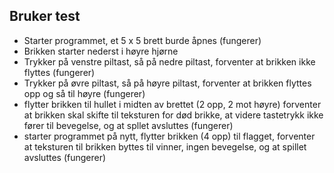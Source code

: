 ## Bruker test

- Starter programmet, et 5 x 5 brett burde åpnes (fungerer)
- Brikken starter nederst i høyre hjørne
- Trykker på venstre piltast, så på nedre piltast, forventer at brikken ikke flyttes (fungerer)
- Trykker på øvre piltast, så på høyre piltast, forventer at brikken flyttes opp og så til høyre (fungerer)
- flytter brikken til hullet i midten av brettet (2 opp, 2 mot høyre) 
forventer at brikken skal skifte til teksturen for død brikke, at videre tastetrykk ikke fører til bevegelse, og at spllet avsluttes (fungerer)
- starter programmet på nytt, flytter brikken (4 opp) til flagget, forventer at teksturen til brikken byttes til vinner, ingen bevegelse,
og at spillet avsluttes (fungerer)